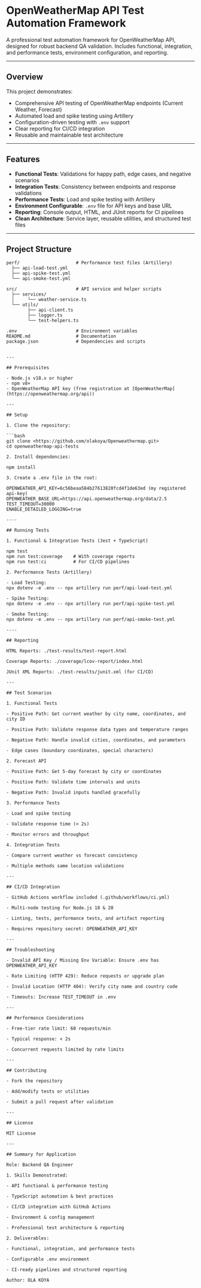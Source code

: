 # OpenWeatherMap API Test Automation Framework

A professional test automation framework for OpenWeatherMap API, designed for robust backend QA validation. Includes functional, integration, and performance tests, environment configuration, and reporting.

---

## Overview

This project demonstrates:

- Comprehensive API testing of OpenWeatherMap endpoints (Current Weather, Forecast)
- Automated load and spike testing using Artillery
- Configuration-driven testing with `.env` support
- Clear reporting for CI/CD integration
- Reusable and maintainable test architecture

---

## Features

- **Functional Tests**: Validations for happy path, edge cases, and negative scenarios  
- **Integration Tests**: Consistency between endpoints and response validations  
- **Performance Tests**: Load and spike testing with Artillery  
- **Environment Configurable**: `.env` file for API keys and base URL  
- **Reporting**: Console output, HTML, and JUnit reports for CI pipelines  
- **Clean Architecture**: Service layer, reusable utilities, and structured test files  

---

## Project Structure

```text
perf/                     # Performance test files (Artillery)
  ├── api-load-test.yml
  ├── api-spike-test.yml
  └── api-smoke-test.yml

src/                      # API service and helper scripts
  ├── services/
  │     └── weather-service.ts
  └── utils/
        ├── api-client.ts
        ├── logger.ts
        └── test-helpers.ts

.env                      # Environment variables
README.md                 # Documentation
package.json              # Dependencies and scripts


---

## Prerequisites

- Node.js v18.x or higher  
- npm v8+  
- OpenWeatherMap API key (free registration at [OpenWeatherMap](https://openweathermap.org/api))  

---

## Setup

1. Clone the repository:

```bash
git clone <https://github.com/olakoya/Openweathermap.git>
cd openweathermap-api-tests

2. Install dependencies:

npm install

3. Create a .env file in the root:

OPENWEATHER_API_KEY=6c56beaa584b27613820fcd4f1de63ed (my registered api-key)
OPENWEATHER_BASE_URL=https://api.openweathermap.org/data/2.5
TEST_TIMEOUT=30000
ENABLE_DETAILED_LOGGING=true

----

## Running Tests

1. Functional & Integration Tests (Jest + TypeScript)

npm test
npm run test:coverage    # With coverage reports
npm run test:ci          # For CI/CD pipelines

2. Performance Tests (Artillery)

- Load Testing:
npx dotenv -e .env -- npx artillery run perf/api-load-test.yml

- Spike Testing:
npx dotenv -e .env -- npx artillery run perf/api-spike-test.yml

- Smoke Testing:
npx dotenv -e .env -- npx artillery run perf/api-smoke-test.yml

----

## Reporting

HTML Reports: ./test-results/test-report.html

Coverage Reports: ./coverage/lcov-report/index.html

JUnit XML Reports: ./test-results/junit.xml (for CI/CD)

---

## Test Scenarios

1. Functional Tests

- Positive Path: Get current weather by city name, coordinates, and city ID

- Positive Path: Validate response data types and temperature ranges

- Negative Path: Handle invalid cities, coordinates, and parameters

- Edge cases (boundary coordinates, special characters)

2. Forecast API

- Positive Path: Get 5-day forecast by city or coordinates

- Positive Path: Validate time intervals and units

- Negative Path: Invalid inputs handled gracefully

3. Performance Tests

- Load and spike testing

- Validate response time (< 2s)

- Monitor errors and throughput

4. Integration Tests

- Compare current weather vs forecast consistency

- Multiple methods same location validations

---

## CI/CD Integration

- GitHub Actions workflow included (.github/workflows/ci.yml)

- Multi-node testing for Node.js 18 & 20

- Linting, tests, performance tests, and artifact reporting

- Requires repository secret: OPENWEATHER_API_KEY

---

## Troubleshooting

- Invalid API Key / Missing Env Variable: Ensure .env has OPENWEATHER_API_KEY

- Rate Limiting (HTTP 429): Reduce requests or upgrade plan

- Invalid Location (HTTP 404): Verify city name and country code

- Timeouts: Increase TEST_TIMEOUT in .env

---

## Performance Considerations

- Free-tier rate limit: 60 requests/min

- Typical response: < 2s

- Concurrent requests limited by rate limits

---

## Contributing

- Fork the repository

- Add/modify tests or utilities

- Submit a pull request after validation

---

## License

MIT License

---

## Summary for Application

Role: Backend QA Engineer

1. Skills Demonstrated:

- API functional & performance testing

- TypeScript automation & best practices

- CI/CD integration with GitHub Actions

- Environment & config management

- Professional test architecture & reporting

2. Deliverables:

- Functional, integration, and performance tests

- Configurable .env environment

- CI-ready pipelines and structured reporting

Author: OLA KOYA